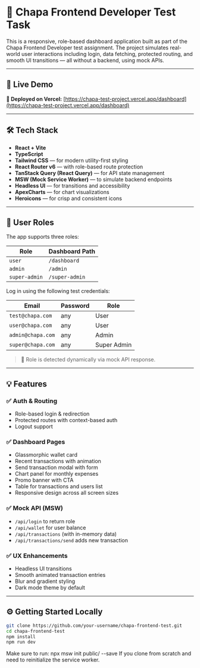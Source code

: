 # 💼 Chapa Frontend Developer Test Task

This is a responsive, role-based dashboard application built as part of the Chapa Frontend Developer test assignment. The project simulates real-world user interactions including login, data fetching, protected routing, and smooth UI transitions — all without a backend, using mock APIs.

---

## 🚀 Live Demo

**🔗 Deployed on Vercel:** [https://chapa-test-project.vercel.app/dashboard](https://chapa-test-project.vercel.app/dashboard)

---

## 🛠️ Tech Stack

- **React + Vite**
- **TypeScript**
- **Tailwind CSS** — for modern utility-first styling
- **React Router v6** — with role-based route protection
- **TanStack Query (React Query)** — for API state management
- **MSW (Mock Service Worker)** — to simulate backend endpoints
- **Headless UI** — for transitions and accessibility
- **ApexCharts** — for chart visualizations
- **Heroicons** — for crisp and consistent icons

---

## 👤 User Roles

The app supports three roles:

| Role          | Dashboard Path |
| ------------- | -------------- |
| `user`        | `/dashboard`   |
| `admin`       | `/admin`       |
| `super-admin` | `/super-admin` |

Log in using the following test credentials:

| Email             | Password | Role        |
| ----------------- | -------- | ----------- |
| `test@chapa.com`  | any      | User        |
| `user@chapa.com`  | any      | User        |
| `admin@chapa.com` | any      | Admin       |
| `super@chapa.com` | any      | Super Admin |

> 🔐 Role is detected dynamically via mock API response.

---

## 💡 Features

### ✅ Auth & Routing

- Role-based login & redirection
- Protected routes with context-based auth
- Logout support

### ✅ Dashboard Pages

- Glassmorphic wallet card
- Recent transactions with animation
- Send transaction modal with form
- Chart panel for monthly expenses
- Promo banner with CTA
- Table for transactions and users list
- Responsive design across all screen sizes

### ✅ Mock API (MSW)

- `/api/login` to return role
- `/api/wallet` for user balance
- `/api/transactions` (with in-memory data)
- `/api/transactions/send` adds new transaction

### ✅ UX Enhancements

- Headless UI transitions
- Smooth animated transaction entries
- Blur and gradient styling
- Dark mode theme by default

---

## ⚙️ Getting Started Locally

```bash
git clone https://github.com/your-username/chapa-frontend-test.git
cd chapa-frontend-test
npm install
npm run dev
```

Make sure to run:
npx msw init public/ --save
If you clone from scratch and need to reinitialize the service worker.
